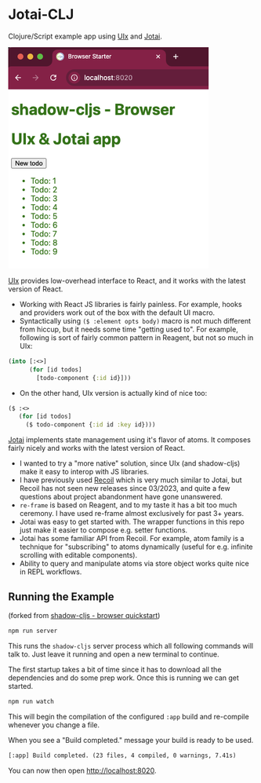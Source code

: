 # Jotai-CLJ

Clojure/Script example app using [UIx](https://github.com/pitch-io/uix) and [Jotai](https://jotai.org/).

![Screenshot of the example app user interface](screenshot.png?raw=true)

[UIx](https://github.com/pitch-io/uix) provides low-overhead interface to React, and it works with the latest version of React.
- Working with React JS libraries is fairly painless. For example, hooks and providers work out of the box with the default UI macro.
- Syntactically using `($ :element opts body)` macro is not much different from hiccup, but it needs some time "getting used to". For example, following is sort of fairly common pattern in Reagent, but not so much in UIx:
```clojure
(into [:<>]
      (for [id todos]
        [todo-component {:id id}]))
```
- On the other hand, UIx version is actually kind of nice too:
```clojure
($ :<>
   (for [id todos]
     ($ todo-component {:id id :key id})))
```

[Jotai](https://jotai.org/) implements state management using it's flavor of atoms. It composes fairly nicely and works with the latest version of React.
- I wanted to try a "more native" solution, since UIx (and shadow-cljs) make it easy to interop with JS libraries.
- I have previously used [Recoil](https://github.com/facebookexperimental/Recoil) which is very much similar to Jotai, but Recoil has not seen new releases since 03/2023, and quite a few questions about project abandonment have gone unanswered.
- `re-frame` is based on Reagent, and to my taste it has a bit too much ceremony. I have used re-frame almost exclusively for past 3+ years.
- Jotai was easy to get started with. The wrapper functions in this repo just make it easier to compose e.g. setter functions.
- Jotai has some familiar API from Recoil. For example, atom family is a technique for "subscribing" to atoms dynamically (useful for e.g. infinite scrolling with editable components).
- Ability to query and manipulate atoms via store object works quite nice in REPL workflows.

## Running the Example

(forked from [shadow-cljs - browser quickstart](https://github.com/shadow-cljs/quickstart-browser))

```bash
npm run server
```

This runs the `shadow-cljs` server process which all following commands will talk to. Just leave it running and open a new terminal to continue.

The first startup takes a bit of time since it has to download all the dependencies and do some prep work. Once this is running we can get started.

```txt
npm run watch
```

This will begin the compilation of the configured `:app` build and re-compile whenever you change a file.

When you see a "Build completed." message your build is ready to be used.

```txt
[:app] Build completed. (23 files, 4 compiled, 0 warnings, 7.41s)
```

You can now then open [http://localhost:8020](http://localhost:8020).

